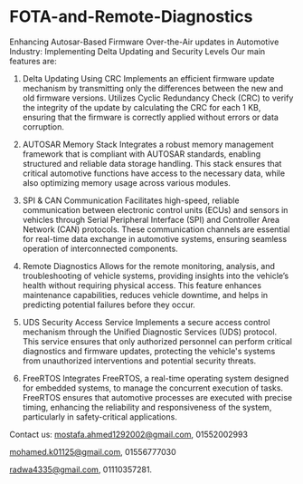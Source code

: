 # FOTA-and-Remote-Diagnostics
Enhancing Autosar-Based Firmware Over-the-Air updates in Automotive Industry: Implementing Delta Updating and Security Levels
Our main features are: 
1. Delta Updating Using CRC
Implements an efficient firmware update mechanism by transmitting only the differences between the new and old firmware versions. Utilizes Cyclic Redundancy Check (CRC) to verify the integrity of the update by calculating the CRC for each 1 KB, ensuring that the firmware is correctly applied without errors or data corruption.

2. AUTOSAR Memory Stack
Integrates a robust memory management framework that is compliant with AUTOSAR standards, enabling structured and reliable data storage handling. This stack ensures that critical automotive functions have access to the necessary data, while also optimizing memory usage across various modules.

3. SPI & CAN Communication
Facilitates high-speed, reliable communication between electronic control units (ECUs) and sensors in vehicles through Serial Peripheral Interface (SPI) and Controller Area Network (CAN) protocols. These communication channels are essential for real-time data exchange in automotive systems, ensuring seamless operation of interconnected components.

4. Remote Diagnostics
Allows for the remote monitoring, analysis, and troubleshooting of vehicle systems, providing insights into the vehicle’s health without requiring physical access. This feature enhances maintenance capabilities, reduces vehicle downtime, and helps in predicting potential failures before they occur.

5. UDS Security Access Service
Implements a secure access control mechanism through the Unified Diagnostic Services (UDS) protocol. This service ensures that only authorized personnel can perform critical diagnostics and firmware updates, protecting the vehicle's systems from unauthorized interventions and potential security threats.

6. FreeRTOS
Integrates FreeRTOS, a real-time operating system designed for embedded systems, to manage the concurrent execution of tasks. FreeRTOS ensures that automotive processes are executed with precise timing, enhancing the reliability and responsiveness of the system, particularly in safety-critical applications.


Contact us:
mostafa.ahmed1292002@gmail.com, 01552002993

mohamed.k01125@gmail.com, 01556777030

radwa4335@gmail.com, 01110357281.
